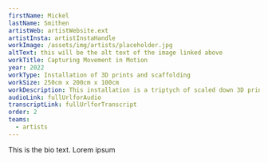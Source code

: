 ```yaml
---
firstName: Mickel
lastName: Smithen
artistWeb: artistWebsite.ext
artistInsta: artistInstaHandle
workImage: /assets/img/artists/placeholder.jpg
altText: this will be the alt text of the image linked above
workTitle: Capturing Movement in Motion
year: 2022
workType: Installation of 3D prints and scaffolding
workSize: 250cm x 200cm x 100cm
workDescription: This installation is a triptych of scaled down 3D printed figures of the artist moving through a delineated space. Using the accuracy of digital technology, this piece grants access for the first time for the blind artist to his own body. The figures are framed with layers of scaffolding that are a parody of gallery casements. Through granting every visitor, sight disabled or otherwise, access to the touchable figures, it offers something close to equality of experience.
audioLink: fullUrlforAudio
transcriptLink: fullUrlforTranscript
order: 2
teams:
  - artists
---
```


This is the bio text.
Lorem ipsum
